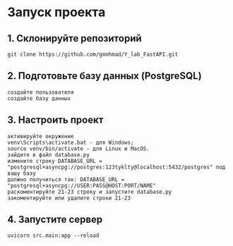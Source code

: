# Запуск проекта

## 1. Склонируйте репозиторий
```
git clone https://github.com/gmohmad/Y_lab_FastAPI.git
```
## 2. Подготовьте базу данных (PostgreSQL)
```
создайте пользователя
создайте базу данных
```
## 3. Настроить проект
```
активируйте окружение
venv\Scripts\activate.bat - для Windows;
source venv/bin/activate - для Linux и MacOS.
зайдите в файл database.py
измените строку DATABASE_URL = "postgresql+asyncpg://postgres:123tyklty@localhost:5432/postgres" под вашу базу
должно получиться так: DATABASE_URL = "postgresql+asyncpg://USER:PASS@HOST:PORT/NAME"
раскоментируйте 21-23 строку и запустите database.py
закоментируйте или удалите строки 21-23
```
## 4. Запустите сервер
```
uvicorn src.main:app --reload
```
